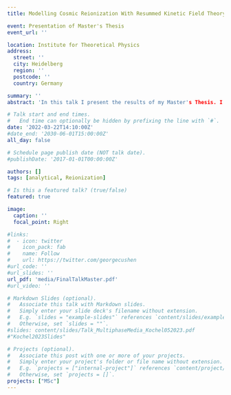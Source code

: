 ```yaml
---
title: Modelling Cosmic Reionization With Resummed Kinetic Field Theory

event: Presentation of Master's Thesis
event_url: ''

location: Institute for Theoretical Physics
address:
  street: ''
  city: Heidelberg
  region: ''
  postcode: ''
  country: Germany

summary: ''
abstract: 'In this talk I present the results of my Master's Thesis. I summarize the idea of including baryons in KFT and the basics of RKFT. Furthermore, I will summarize the model used to include the effects of ionizing photons into RKFT to describe the Epoch of Reionization. I will present the results of this model in static and expaning spacetime and finally compute the 21cm power spectrum of this model.'

# Talk start and end times.
#   End time can optionally be hidden by prefixing the line with `#`.
date: '2022-03-22T14:10:00Z'
#date_end: '2030-06-01T15:00:00Z'
all_day: false

# Schedule page publish date (NOT talk date).
#publishDate: '2017-01-01T00:00:00Z'

authors: []
tags: [analytical, Reionization]

# Is this a featured talk? (true/false)
featured: true

image:
  caption: ''
  focal_point: Right

#links:
#  - icon: twitter
#    icon_pack: fab
#    name: Follow
#    url: https://twitter.com/georgecushen
#url_code: ''
#url_slides: ''
url_pdf: 'media/FinalTalkMaster.pdf'
#url_video: ''

# Markdown Slides (optional).
#   Associate this talk with Markdown slides.
#   Simply enter your slide deck's filename without extension.
#   E.g. `slides = "example-slides"` references `content/slides/example-slides.md`.
#   Otherwise, set `slides = ""`.
#slides: content/slides/Talk_MultiphaseMedia_Kochel052023.pdf
#"Kochel2023Slides"

# Projects (optional).
#   Associate this post with one or more of your projects.
#   Simply enter your project's folder or file name without extension.
#   E.g. `projects = ["internal-project"]` references `content/project/deep-learning/index.md`.
#   Otherwise, set `projects = []`.
projects: ["MSc"]
---
```



